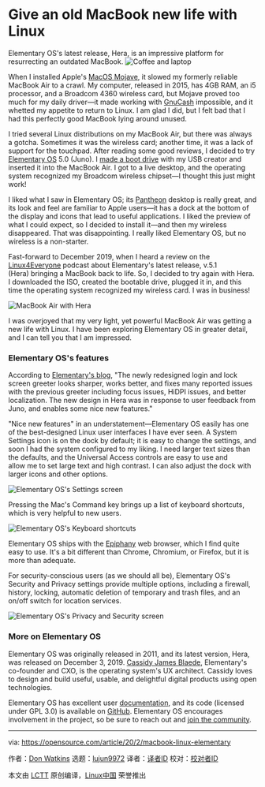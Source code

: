 [#]: collector: (lujun9972)
[#]: translator: ( )
[#]: reviewer: ( )
[#]: publisher: ( )
[#]: url: ( )
[#]: subject: (Give an old MacBook new life with Linux)
[#]: via: (https://opensource.com/article/20/2/macbook-linux-elementary)
[#]: author: (Don Watkins https://opensource.com/users/don-watkins)

Give an old MacBook new life with Linux
======
Elementary OS's latest release, Hera, is an impressive platform for
resurrecting an outdated MacBook.
![Coffee and laptop][1]

When I installed Apple's [MacOS Mojave][2], it slowed my formerly reliable MacBook Air to a crawl. My computer, released in 2015, has 4GB RAM, an i5 processor, and a Broadcom 4360 wireless card, but Mojave proved too much for my daily driver—it made working with [GnuCash][3] impossible, and it whetted my appetite to return to Linux. I am glad I did, but I felt bad that I had this perfectly good MacBook lying around unused.

I tried several Linux distributions on my MacBook Air, but there was always a gotcha. Sometimes it was the wireless card; another time, it was a lack of support for the touchpad. After reading some good reviews, I decided to try [Elementary OS][4] 5.0 (Juno). I [made a boot drive][5] with my USB creator and inserted it into the MacBook Air. I got to a live desktop, and the operating system recognized my Broadcom wireless chipset—I thought this just might work!

I liked what I saw in Elementary OS; its [Pantheon][6] desktop is really great, and its look and feel are familiar to Apple users—it has a dock at the bottom of the display and icons that lead to useful applications. I liked the preview of what I could expect, so I decided to install it—and then my wireless disappeared. That was disappointing. I really liked Elementary OS, but no wireless is a non-starter.

Fast-forward to December 2019, when I heard a review on the [Linux4Everyone][7] podcast about Elementary's latest release, v.5.1 (Hera) bringing a MacBook back to life. So, I decided to try again with Hera. I downloaded the ISO, created the bootable drive, plugged it in, and this time the operating system recognized my wireless card. I was in business!

![MacBook Air with Hera][8]

I was overjoyed that my very light, yet powerful MacBook Air was getting a new life with Linux. I have been exploring Elementary OS in greater detail, and I can tell you that I am impressed.

### Elementary OS's features

According to [Elementary's blog][9], "The newly redesigned login and lock screen greeter looks sharper, works better, and fixes many reported issues with the previous greeter including focus issues, HiDPI issues, and better localization. The new design in Hera was in response to user feedback from Juno, and enables some nice new features."

"Nice new features" in an understatement—Elementary OS easily has one of the best-designed Linux user interfaces I have ever seen. A System Settings icon is on the dock by default; it is easy to change the settings, and soon I had the system configured to my liking. I need larger text sizes than the defaults, and the Universal Access controls are easy to use and allow me to set large text and high contrast. I can also adjust the dock with larger icons and other options.

![Elementary OS's Settings screen][10]

Pressing the Mac's Command key brings up a list of keyboard shortcuts, which is very helpful to new users.

![Elementary OS's Keyboard shortcuts][11]

Elementary OS ships with the [Epiphany][12] web browser, which I find quite easy to use. It's a bit different than Chrome, Chromium, or Firefox, but it is more than adequate.

For security-conscious users (as we should all be), Elementary OS's Security and Privacy settings provide multiple options, including a firewall, history, locking, automatic deletion of temporary and trash files, and an on/off switch for location services.

![Elementary OS's Privacy and Security screen][13]

### More on Elementary OS

Elementary OS was originally released in 2011, and its latest version, Hera, was released on December 3, 2019. [Cassidy James Blaede][14], Elementary's co-founder and CXO, is the operating system's UX architect. Cassidy loves to design and build useful, usable, and delightful digital products using open technologies.

Elementary OS has excellent user [documentation][15], and its code (licensed under GPL 3.0) is available on [GitHub][16]. Elementary OS encourages involvement in the project, so be sure to reach out and [join the community][17].

--------------------------------------------------------------------------------

via: https://opensource.com/article/20/2/macbook-linux-elementary

作者：[Don Watkins][a]
选题：[lujun9972][b]
译者：[译者ID](https://github.com/译者ID)
校对：[校对者ID](https://github.com/校对者ID)

本文由 [LCTT](https://github.com/LCTT/TranslateProject) 原创编译，[Linux中国](https://linux.cn/) 荣誉推出

[a]: https://opensource.com/users/don-watkins
[b]: https://github.com/lujun9972
[1]: https://opensource.com/sites/default/files/styles/image-full-size/public/lead-images/coffee_cafe_brew_laptop_desktop.jpg?itok=G-n1o1-o (Coffee and laptop)
[2]: https://en.wikipedia.org/wiki/MacOS_Mojave
[3]: https://www.gnucash.org/
[4]: https://elementary.io/
[5]: https://opensource.com/life/14/10/test-drive-linux-nothing-flash-drive
[6]: https://opensource.com/article/19/12/pantheon-linux-desktop
[7]: https://www.linux4everyone.com/20-macbook-pro-elementary-os
[8]: https://opensource.com/sites/default/files/uploads/macbookair_hera.png (MacBook Air with Hera)
[9]: https://blog.elementary.io/introducing-elementary-os-5-1-hera/
[10]: https://opensource.com/sites/default/files/uploads/elementaryos_settings.png (Elementary OS's Settings screen)
[11]: https://opensource.com/sites/default/files/uploads/elementaryos_keyboardshortcuts.png (Elementary OS's Keyboard shortcuts)
[12]: https://en.wikipedia.org/wiki/GNOME_Web
[13]: https://opensource.com/sites/default/files/uploads/elementaryos_privacy-security.png (Elementary OS's Privacy and Security screen)
[14]: https://github.com/cassidyjames
[15]: https://elementary.io/docs/learning-the-basics#learning-the-basics
[16]: https://github.com/elementary
[17]: https://elementary.io/get-involved
